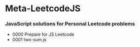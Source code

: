 # Meta-LeetcodeJS
### JavaScript solutions for Personal Leetcode problems

- 0000 Prepare for JS Leetcode
- 0001 two-sum.js
